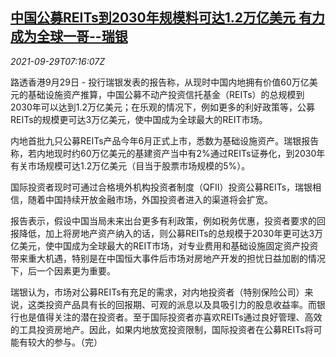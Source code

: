 <!--1632900662000-->
[中国公募REITs到2030年规模料可达1.2万亿美元 有力成为全球一哥--瑞银](https://cn.reuters.com/article/ubs-china-reits-2030-outlook-0929-idCNKBS2GP0LA)
------

<div><i>2021-09-29T07:16:07Z</i></div><p>路透香港9月29日 - 投行瑞银发表的报告称，从现时中国内地拥有价值60万亿美元的基础设施资产推算，中国公募不动产投资信托基金（REITs）的总规模到2030年可以达到1.2万亿美元；在乐观的情况下，例如更多的利好政策等，公募REITs的规模更可达3万亿美元，使中国成为全球最大的REIT市场。</p><p>内地首批九只公募REITs产品今年6月正式上市，悉数为基础设施资产。瑞银报告称，若内地现时约60万亿美元的基建资产当中有2%通过REITs证券化，到2030年有关市场规模可达1.2万亿美元（目当于股票市场规模的5%）。</p><p>国际投资者现时可通过合格境外机构投资者制度（QFII）投资公募REITs，瑞银相信，随着中国持续开放金融市场，外国投资者进入的渠道将会扩宽。</p><p>报告表示，假设中国当局未来出台更多有利政策，例如税务优惠，投资者要求的回报降低，加上将房地产资产纳入的话，则公募REITs的总规模于2030年更可达3万亿美元，使中国成为全球最大的REIT市场，对专业费用和基础设施固定资产投资带来重大机遇，特别是在中国恒大事件后市场对房地产开发的担忧日益加剧的情况下，后一个因素更为重要。</p><p>瑞银认为，市场对公募REITs有充足的需求，对内地投资者（特别保险公司）来说，这类投资产品具有长的回报期、可观的派息以及具吸引力的股息收益率。而银行也是值得关注的潜在投资者。至于国际投资者亦喜欢REITs通过良好管理、高效的工具投资房地产。因此，如果内地放宽投资限制，国际投资者在公募REITs将可能有较大的参与。（完）</p>
